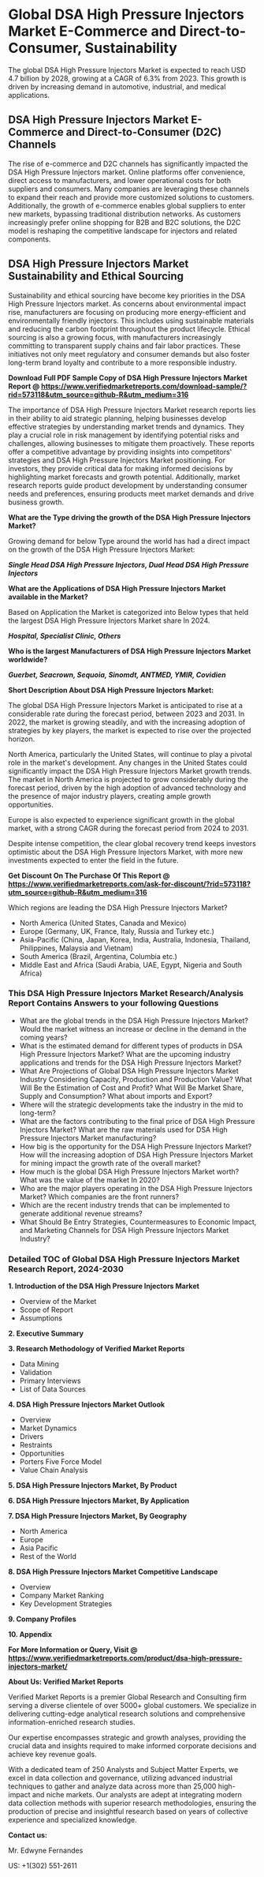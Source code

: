 <h1>Global DSA High Pressure Injectors Market E-Commerce and Direct-to-Consumer, Sustainability</h1><p class=""><p>The global DSA High Pressure Injectors Market is expected to reach USD 4.7 billion by 2028, growing at a CAGR of 6.3% from 2023. This growth is driven by increasing demand in automotive, industrial, and medical applications.</p><h2>DSA High Pressure Injectors Market E-Commerce and Direct-to-Consumer (D2C) Channels</h2><p>The rise of e-commerce and D2C channels has significantly impacted the DSA High Pressure Injectors market. Online platforms offer convenience, direct access to manufacturers, and lower operational costs for both suppliers and consumers. Many companies are leveraging these channels to expand their reach and provide more customized solutions to customers. Additionally, the growth of e-commerce enables global suppliers to enter new markets, bypassing traditional distribution networks. As customers increasingly prefer online shopping for B2B and B2C solutions, the D2C model is reshaping the competitive landscape for injectors and related components.</p><h2>DSA High Pressure Injectors Market Sustainability and Ethical Sourcing</h2><p>Sustainability and ethical sourcing have become key priorities in the DSA High Pressure Injectors market. As concerns about environmental impact rise, manufacturers are focusing on producing more energy-efficient and environmentally friendly injectors. This includes using sustainable materials and reducing the carbon footprint throughout the product lifecycle. Ethical sourcing is also a growing focus, with manufacturers increasingly committing to transparent supply chains and fair labor practices. These initiatives not only meet regulatory and consumer demands but also foster long-term brand loyalty and contribute to a more responsible industry.</p></p><p class=""><strong>Download Full PDF Sample Copy of DSA High Pressure Injectors Market Report @ <a href="https://www.verifiedmarketreports.com/download-sample/?rid=573118&utm_source=github-R&utm_medium=316" target="_blank">https://www.verifiedmarketreports.com/download-sample/?rid=573118&utm_source=github-R&utm_medium=316</a></strong></p><p>The importance of&nbsp;DSA High Pressure Injectors Market research reports lies in their ability to aid strategic planning, helping businesses develop effective strategies by understanding market trends and dynamics. They play a crucial role in risk management by identifying potential risks and challenges, allowing businesses to mitigate them proactively. These reports offer a competitive advantage by providing insights into competitors' strategies and DSA High Pressure Injectors Market positioning. For investors, they provide critical data for making informed decisions by highlighting market forecasts and growth potential. Additionally, market research reports guide product development by understanding consumer needs and preferences, ensuring products meet market demands and drive business growth.</p><p><strong>What are the&nbsp;Type driving the growth of the DSA High Pressure Injectors Market?</strong></p><p id="" class="">Growing demand for below Type around the world has had a direct impact on the growth of the DSA High Pressure Injectors Market:</p><p class=""><em><strong>Single Head DSA High Pressure Injectors, Dual Head DSA High Pressure Injectors</strong></em></p><p class=""><strong>What are the&nbsp;Applications&nbsp;of DSA High Pressure Injectors Market available in the Market?</strong></p><p id="" class="">Based on Application the Market is categorized into Below types that held the largest DSA High Pressure Injectors Market share In 2024.</p><p class=""><em><strong>Hospital, Specialist Clinic, Others</strong></em></p><p class=""><strong>Who is the largest Manufacturers of DSA High Pressure Injectors Market worldwide?</strong></p><p><em><strong>Guerbet, Seacrown, Sequoia, Sinomdt, ANTMED, YMIR, Covidien</strong></em></p><p id="" class=""><strong>Short Description About DSA High Pressure Injectors Market:</strong></p><p>The global DSA High Pressure Injectors Market is anticipated to rise at a considerable rate during the forecast period, between 2023 and 2031. In 2022, the market is growing steadily, and with the increasing adoption of strategies by key players, the market is expected to rise over the projected horizon.</p><p>North America, particularly the United States, will continue to play a pivotal role in the market's development. Any changes in the United States could significantly impact the DSA High Pressure Injectors Market growth trends. The market in North America is projected to grow considerably during the forecast period, driven by the high adoption of advanced technology and the presence of major industry players, creating ample growth opportunities.</p><p>Europe is also expected to experience significant growth in the global market, with a strong CAGR during the forecast period from 2024 to 2031.</p><p>Despite intense competition, the clear global recovery trend keeps investors optimistic about the DSA High Pressure Injectors Market, with more new investments expected to enter the field in the future.</p><p id="" class=""><strong>Get Discount On The Purchase Of This Report @ <a href="https://www.verifiedmarketreports.com/ask-for-discount/?rid=573118?utm_source=github-R&utm_medium=316" target="_blank">https://www.verifiedmarketreports.com/ask-for-discount/?rid=573118?utm_source=github-R&utm_medium=316</a></strong></p><p class="">Which regions are leading the DSA High Pressure Injectors Market?</p><ul><li>North America (United States, Canada and Mexico)</li><li>Europe (Germany, UK, France, Italy, Russia and Turkey etc.)</li><li>Asia-Pacific (China, Japan, Korea, India, Australia, Indonesia, Thailand, Philippines, Malaysia and Vietnam)</li><li>South America (Brazil, Argentina, Columbia etc.)</li><li>Middle East and Africa (Saudi Arabia, UAE, Egypt, Nigeria and South Africa)</li></ul><h3 id="" class="">This DSA High Pressure Injectors Market Research/Analysis Report Contains Answers to your following Questions</h3><ul><li>What are the global trends in the DSA High Pressure Injectors Market? Would the market witness an increase or decline in the demand in the coming years?</li><li>What is the estimated demand for different types of products in DSA High Pressure Injectors Market? What are the upcoming industry applications and trends for the DSA High Pressure Injectors Market?</li><li>What Are Projections of Global DSA High Pressure Injectors Market Industry Considering Capacity, Production and Production Value? What Will Be the Estimation of Cost and Profit? What Will Be Market Share, Supply and Consumption? What about imports and Export?</li><li>Where will the strategic developments take the industry in the mid to long-term?</li><li>What are the factors contributing to the final price of DSA High Pressure Injectors Market? What are the raw materials used for DSA High Pressure Injectors Market manufacturing?</li><li>How big is the opportunity for the DSA High Pressure Injectors Market? How will the increasing adoption of DSA High Pressure Injectors Market for mining impact the growth rate of the overall market?</li><li>How much is the global DSA High Pressure Injectors Market worth? What was the value of the market In 2020?</li><li>Who are the major players operating in the DSA High Pressure Injectors Market? Which companies are the front runners?</li><li>Which are the recent industry trends that can be implemented to generate additional revenue streams?</li><li>What Should Be Entry Strategies, Countermeasures to Economic Impact, and Marketing Channels for DSA High Pressure Injectors Market Industry?</li></ul><h3 id="" class="">Detailed TOC of Global DSA High Pressure Injectors Market Research Report, 2024-2030</h3><p id="" class=""><strong>1. Introduction of the DSA High Pressure Injectors Market</strong></p><ul><li>Overview of the Market</li><li>Scope of Report</li><li>Assumptions</li></ul><p id="" class=""><strong>2. Executive Summary</strong></p><p id="" class=""><strong>3. Research Methodology of Verified Market Reports</strong></p><ul><li>Data Mining</li><li>Validation</li><li>Primary Interviews</li><li>List of Data Sources</li></ul><p id="" class=""><strong>4. DSA High Pressure Injectors Market Outlook</strong></p><ul><li>Overview</li><li>Market Dynamics</li><li>Drivers</li><li>Restraints</li><li>Opportunities</li><li>Porters Five Force Model</li><li>Value Chain Analysis</li></ul><p id="" class=""><strong>5. DSA High Pressure Injectors Market, By Product</strong></p><p id="" class=""><strong>6. DSA High Pressure Injectors Market, By Application</strong></p><p id="" class=""><strong>7. DSA High Pressure Injectors Market, By Geography</strong></p><ul><li>North America</li><li>Europe</li><li>Asia Pacific</li><li>Rest of the World</li></ul><p id="" class=""><strong>8. DSA High Pressure Injectors Market Competitive Landscape</strong></p><ul><li>Overview</li><li>Company Market Ranking</li><li>Key Development Strategies</li></ul><p id="" class=""><strong>9. Company Profiles</strong></p><p id="" class=""><strong>10. Appendix</strong></p><p id="" class=""><strong>For More Information or Query, Visit @ <a href="https://www.verifiedmarketreports.com/product/dsa-high-pressure-injectors-market/" target="_blank">https://www.verifiedmarketreports.com/product/dsa-high-pressure-injectors-market/</a></strong></p><p id="" class=""><strong>About Us: Verified Market Reports</strong></p><p id="" class="">Verified Market Reports is a premier Global Research and Consulting firm serving a diverse clientele of over 5000+ global customers. We specialize in delivering cutting-edge analytical research solutions and comprehensive information-enriched research studies.</p><p id="" class="">Our expertise encompasses strategic and growth analyses, providing the crucial data and insights required to make informed corporate decisions and achieve key revenue goals.</p><p id="" class="">With a dedicated team of 250 Analysts and Subject Matter Experts, we excel in data collection and governance, utilizing advanced industrial techniques to gather and analyze data across more than 25,000 high-impact and niche markets. Our analysts are adept at integrating modern data collection methods with superior research methodologies, ensuring the production of precise and insightful research based on years of collective experience and specialized knowledge.</p><p id="" class=""><strong>Contact us:</strong></p><p id="" class="">Mr. Edwyne Fernandes</p><p id="" class="">US: +1(302) 551-2611</p>